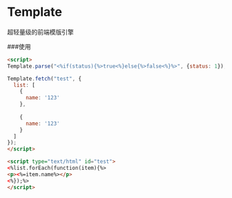 Template
================

超轻量级的前端模版引擎

###使用
```html
<script>
Template.parse("<%if(status){%>true<%}else{%>false<%}%>", {status: 1});

Template.fetch("test", {
  list: [
    {
      name: '123'
    },
    
    {
      name: '123'
    }
  ]
});
</script>

<script type="text/html" id="test">
<%list.forEach(function(item){%>
<p><%=item.name%></p>
<%});%>
</script>
```
